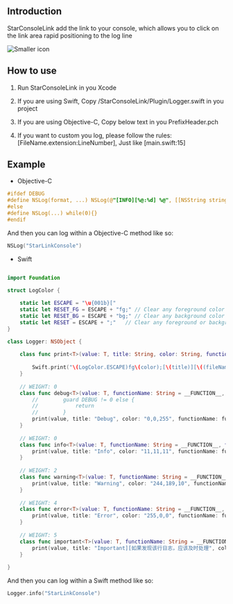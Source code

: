 
## Introduction
  StarConsoleLink add the link to your console, which allows you to click on the link area rapid positioning to the log line

![Smaller icon](https://github.com/iStarEternal/StarConsoleLink/blob/master/example_image.jpg "Title here")

## How to use

1.  Run StarConsoleLink in you Xcode

2.  If you are using Swift, Copy /StarConsoleLink/Plugin/Logger.swift in you project

3.  If you are using Objective-C, Copy below text in you PrefixHeader.pch

4.  If you want to custom you log, please follow the rules: [FileName.extension:LineNumber], Just like [main.swift:15]

## Example
* Objective-C
```objective-c
#ifdef DEBUG
#define NSLog(format, ...) NSLog(@"[INFO][%@:%d] %@", [[NSString stringWithUTF8String:__FILE__] lastPathComponent], __LINE__, [NSString stringWithFormat:(format), ##__VA_ARGS__])
#else
#define NSLog(...) while(0){}
#endif
```
And then you can log within a Objective-C method like so:
```Objective-C
NSLog("StarLinkConsole")
```
* Swift
```swift

import Foundation

struct LogColor {
    
    static let ESCAPE = "\u{001b}["
    static let RESET_FG = ESCAPE + "fg;" // Clear any foreground color
    static let RESET_BG = ESCAPE + "bg;" // Clear any background color
    static let RESET = ESCAPE + ";"   // Clear any foreground or background color
}

class Logger: NSObject {
    
    class func print<T>(value: T, title: String, color: String, functionName: String, fileName: String, lineNumber: Int) {
        
        Swift.print("\(LogColor.ESCAPE)fg\(color);[\(title)][\((fileName as NSString).lastPathComponent):\(lineNumber)] \(value)\(LogColor.RESET)")
    }
    
    // WEIGHT: 0
    class func debug<T>(value: T, functionName: String = __FUNCTION__, fileName: String = __FILE__, lineNumber: Int = __LINE__) {
        //        guard DEBUG != 0 else {
        //            return
        //        }
        print(value, title: "Debug", color: "0,0,255", functionName: functionName, fileName: fileName, lineNumber: lineNumber)
    }
    
    // WEIGHT: 0
    class func info<T>(value: T, functionName: String = __FUNCTION__, fileName: String = __FILE__, lineNumber: Int = __LINE__) {
        print(value, title: "Info", color: "11,11,11", functionName: functionName, fileName: fileName, lineNumber: lineNumber)
    }
    
    // WEIGHT: 2
    class func warning<T>(value: T, functionName: String = __FUNCTION__, fileName: String = __FILE__, lineNumber: Int = __LINE__) {
        print(value, title: "Warning", color: "244,189,10", functionName: functionName, fileName: fileName, lineNumber: lineNumber)
    }
    
    // WEIGHT: 4
    class func error<T>(value: T, functionName: String = __FUNCTION__, fileName: String = __FILE__, lineNumber: Int = __LINE__) {
        print(value, title: "Error", color: "255,0,0", functionName: functionName, fileName: fileName, lineNumber: lineNumber)
    }
    
    // WEIGHT: 5
    class func important<T>(value: T, functionName: String = __FUNCTION__, fileName: String = __FILE__, lineNumber: Int = __LINE__) {
        print(value, title: "Important][如果发现该行日志，应该及时处理", color: "255,0,0", functionName: functionName, fileName: fileName, lineNumber: lineNumber)
    }
    
}


```
And then you can log within a Swift method like so:

```Swift
Logger.info("StarLinkConsole")
```
